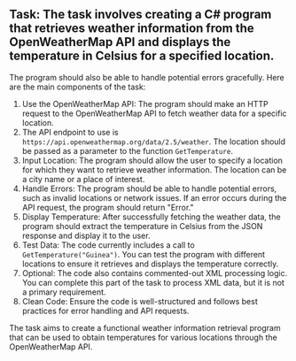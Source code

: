 ## Task: The task involves creating a C# program that retrieves weather information from the OpenWeatherMap API and displays the temperature in Celsius for a specified location. 

The program should also be able to handle potential errors gracefully. Here are the main components of the task:

1. Use the OpenWeatherMap API: The program should make an HTTP request to the OpenWeatherMap API to fetch weather data for a specific location.
2. The API endpoint to use is `https://api.openweathermap.org/data/2.5/weather`. The location should be passed as a parameter to the function `GetTemperature`.  
3. Input Location: The program should allow the user to specify a location for which they want to retrieve weather information. The location can be a city name or a place of interest.  
4. Handle Errors: The program should be able to handle potential errors, such as invalid locations or network issues. If an error occurs during the API request, the program should return "Error."  
5. Display Temperature: After successfully fetching the weather data, the program should extract the temperature in Celsius from the JSON response and display it to the user.  
6. Test Data: The code currently includes a call to `GetTemperature("Guinea")`. You can test the program with different locations to ensure it retrieves and displays the temperature correctly.  
7. Optional: The code also contains commented-out XML processing logic. You can complete this part of the task to process XML data, but it is not a primary requirement.  
8. Clean Code: Ensure the code is well-structured and follows best practices for error handling and API requests.

The task aims to create a functional weather information retrieval program that can be used to obtain temperatures for various locations through the OpenWeatherMap API.  
